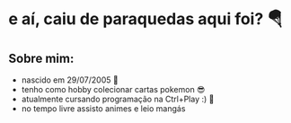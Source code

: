 


# e aí, caiu de paraquedas aqui foi? 🪂 







## Sobre mim: 
- nascido em 29/07/2005  🥳 
- tenho como hobby colecionar cartas pokemon  😎 
- atualmente cursando programação na Ctrl+Play :)  🧠 
- no tempo livre assisto animes e leio mangás 
